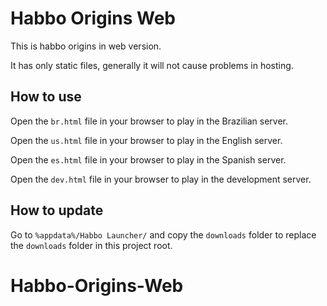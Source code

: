 # Habbo Origins Web

This is habbo origins in web version.

It has only static files, generally it will not cause problems in hosting.

## How to use

Open the `br.html` file in your browser to play in the Brazilian server.

Open the `us.html` file in your browser to play in the English server.

Open the `es.html` file in your browser to play in the Spanish server.

Open the `dev.html` file in your browser to play in the development server.

## How to update

Go to `%appdata%/Habbo Launcher/` and copy the `downloads` folder to replace the `downloads` folder in this project root.

# Habbo-Origins-Web
